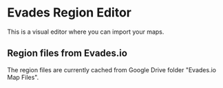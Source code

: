 # Evades Region Editor
This is a visual editor where you can import your maps. 

## Region files from Evades.io
The region files are currently cached from Google Drive folder "Evades.io Map Files".
